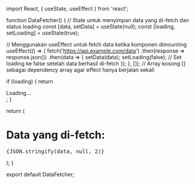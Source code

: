 import React, { useState, useEffect } from 'react';

function DataFetcher() {
// State untuk menyimpan data yang di-fetch dan status loading
const [data, setData] = useState(null);
const [loading, setLoading] = useState(true);

// Menggunakan useEffect untuk fetch data ketika komponen dimounting
useEffect(() => {
fetch('https://api.example.com/data')
.then(response => response.json())
.then(data => {
setData(data);
setLoading(false); // Set loading ke false setelah data berhasil di-fetch
});
}, []); // Array kosong [] sebagai dependency array agar effect hanya berjalan sekali

if (loading) {
return <div>Loading...</div>;
}

return (
<div>
<h1>Data yang di-fetch:</h1>
<pre>{JSON.stringify(data, null, 2)}</pre>
</div>
);
}

export default DataFetcher;
